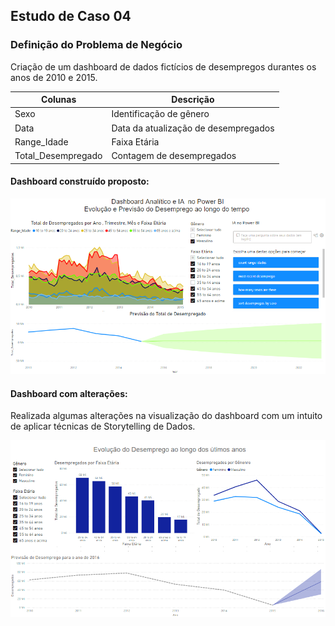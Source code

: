 ## Estudo de Caso 04

###  Definição do Problema de Negócio

Criação de um dashboard de dados fictícios de desempregos durantes os anos de 2010 e 2015.

| Colunas  | Descrição |
| ------------- | ------------- |
| Sexo | Identificação de gênero  |
| Data  | Data da atualização de desempregados|
| Range_Idade  | Faixa Etária  |
| Total_Desempregado  | Contagem de desempregados|


#### Dashboard construído proposto:

![Dashboard](https://github.com/brunalimap/Power_BI_DSA_2.0/blob/main/Cap-05/img/img01.png "Dashboard")


#### Dashboard com alterações: 

Realizada algumas alterações na visualização do dashboard com um intuito de aplicar técnicas de Storytelling de Dados.

![Dashboard](https://github.com/brunalimap/Power_BI_DSA_2.0/blob/main/Cap-05/img/img02.png "Dashboard")


